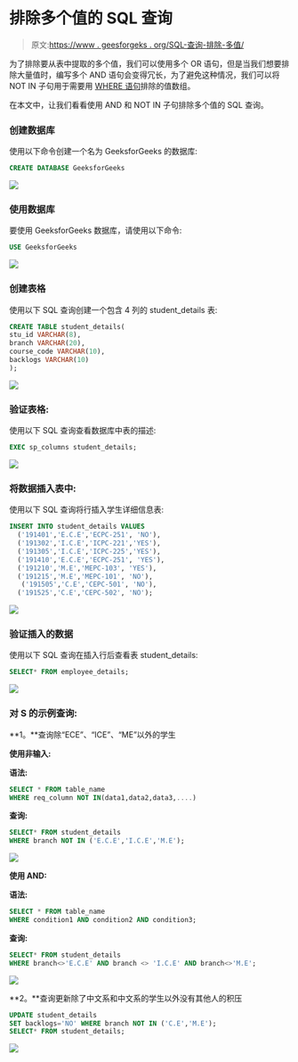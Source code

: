 # 排除多个值的 SQL 查询

> 原文:[https://www . geesforgeks . org/SQL-查询-排除-多值/](https://www.geeksforgeeks.org/sql-query-to-exclude-multiple-values/)

为了排除要从表中提取的多个值，我们可以使用多个 OR 语句，但是当我们想要排除大量值时，编写多个 AND 语句会变得冗长，为了避免这种情况，我们可以将 NOT IN 子句用于需要用 [WHERE 语句](https://www.geeksforgeeks.org/sql-where-clause/)排除的值数组。

在本文中，让我们看看使用 AND 和 NOT IN 子句排除多个值的 SQL 查询。

### **创建数据库**

使用以下命令创建一个名为 GeeksforGeeks 的数据库:

```sql
CREATE DATABASE GeeksforGeeks
```

![](img/e450438bbbeb74596a68ea5f35e0c844.png)

### **使用数据库**

要使用 GeeksforGeeks 数据库，请使用以下命令:

```sql
USE GeeksforGeeks
```

![](img/c937b9b49641250055c4982cd5c25fe2.png)

### **创建表格**

使用以下 SQL 查询创建一个包含 4 列的 student_details 表:

```sql
CREATE TABLE student_details(
stu_id VARCHAR(8),
branch VARCHAR(20),
course_code VARCHAR(10),
backlogs VARCHAR(10)
);
```

![](img/76b326eb197d460d5892dacdd5e36baf.png)

### **验证表格:**

使用以下 SQL 查询查看数据库中表的描述:

```sql
EXEC sp_columns student_details;
```

![](img/a3ba2ce3a404fd6f2fbac1cffc99eb52.png)

### **将数据插入表中:**

使用以下 SQL 查询将行插入学生详细信息表:

```sql
INSERT INTO student_details VALUES
  ('191401','E.C.E','ECPC-251', 'NO'),
  ('191302','I.C.E','ICPC-221','YES'),
  ('191305','I.C.E','ICPC-225','YES'),
  ('191410','E.C.E','ECPC-251', 'YES'),
  ('191210','M.E','MEPC-103', 'YES'),
  ('191215','M.E','MEPC-101', 'NO'),
   ('191505','C.E','CEPC-501', 'NO'),
  ('191525','C.E','CEPC-502', 'NO');
```

![](img/31d4e61b17b4748dcc83e2bc81d674fb.png)

### **验证插入的数据**

使用以下 SQL 查询在插入行后查看表 student_details:

```sql
SELECT* FROM employee_details;
```

![](img/edf79cbdd1fe3161aea844998ce34fe7.png)

### **对 S **的示例查询:****

**1。**查询除“ECE”、“ICE”、“ME”以外的学生

**使用非输入:**

**语法:**

```sql
SELECT * FROM table_name
WHERE req_column NOT IN(data1,data2,data3,....)
```

**查询:**

```sql
SELECT* FROM student_details
WHERE branch NOT IN ('E.C.E','I.C.E','M.E');
```

![](img/ceaa14e2a889853abeb106dbc5ee5eb2.png)

**使用 AND:**

**语法:**

```sql
SELECT * FROM table_name
WHERE condition1 AND condition2 AND condition3;
```

**查询:**

```sql
SELECT* FROM student_details
WHERE branch<>'E.C.E' AND branch <> 'I.C.E' AND branch<>'M.E';
```

![](img/87f43e5b0ca7fd4c06730fbb87b14684.png)

**2。**查询更新除了中文系和中文系的学生以外没有其他人的积压

```sql
UPDATE student_details
SET backlogs='NO' WHERE branch NOT IN ('C.E','M.E');
SELECT* FROM student_details;
```

![](img/205eb2c82616e5cf191fd4cb9b7e7d5c.png)
